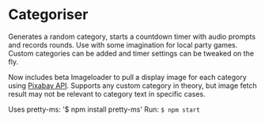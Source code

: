 # Categoriser

Generates a random category, starts a countdown timer with audio prompts and records rounds. Use with some imagination for local party games. Custom categories can be added and timer settings can be tweaked on the fly.

Now includes beta Imageloader to pull a display image for each category using [Pixabay API](https://pixabay.com/service/about/api/). Supports any custom category in theory, but image fetch result may not be relevant to category text in specific cases.

Uses pretty-ms: '$ npm install pretty-ms'
Run: `$ npm start`

